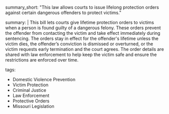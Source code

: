 summary_short: "This law allows courts to issue lifelong protection orders against certain dangerous offenders to protect victims."

summary: |
  This bill lets courts give lifetime protection orders to victims when a person is found guilty of a dangerous felony. These orders prevent the offender from contacting the victim and take effect immediately during sentencing. The orders stay in effect for the offender's lifetime unless the victim dies, the offender’s conviction is dismissed or overturned, or the victim requests early termination and the court agrees. The order details are shared with law enforcement to help keep the victim safe and ensure the restrictions are enforced over time.

tags:
  - Domestic Violence Prevention
  - Victim Protection
  - Criminal Justice
  - Law Enforcement
  - Protective Orders
  - Missouri Legislation
